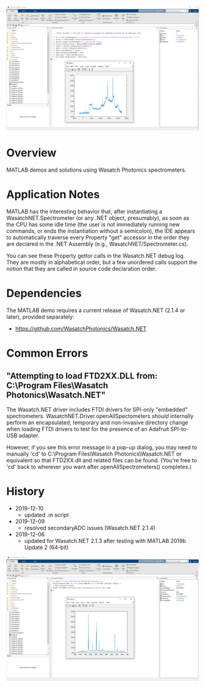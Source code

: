 ![sample view](https://github.com/WasatchPhotonics/Wasatch.MATLAB/raw/master/screenshots/sample.png "Sample IDE")

# Overview

MATLAB demos and solutions using Wasatch Photonics spectrometers.

# Application Notes

MATLAB has the interesting behavior that, after instantiating a 
WasatchNET.Spectrometer (or any .NET object, presumably), as soon as the CPU has 
some idle time (the user is not immediately running new commands, or ends the 
instantiation without a semicolon), the IDE appears to automatically traverse 
every Property "get" accessor in the order they are declared in the .NET Assembly 
(e.g., WasatchNET/Spectrometer.cs).  

You can see these Property gettor calls in the Wasatch.NET debug log.  They are 
mostly in alphabetical order, but a few unordered calls support the notion that 
they are called in source code declaration order.

# Dependencies

The MATLAB demo requires a current release of Wasatch.NET (2.1.4 or later), 
provided separately:

- https://github.com/WasatchPhotonics/Wasatch.NET

# Common Errors

## "Attempting to load FTD2XX.DLL from: C:\Program Files\Wasatch Photonics\Wasatch.NET"

The Wasatch.NET driver includes FTDI drivers for SPI-only "embedded" 
spectrometers.  WasatchNET.Driver.openAllSpectometers _should_ internally perform 
an encapsulated, temporary and non-invasive directory change when loading FTDI 
drivers to test for the presence of an Adafruit SPI-to-USB adapter.

However, if you see this error message in a pop-up dialog, you may need to 
manually 'cd' to C:\Program Files\Wasatch Photonics\Wasatch.NET or equivalent so 
that FTD2XX.dll and related files can be found.  (You're free to 'cd' back to 
wherever you want after openAllSpectrometers() completes.)

# History

- 2019-12-10
    - updated .m script
- 2019-12-09
    - resolved secondaryADC issues (Wasatch.NET 2.1.4)
- 2019-12-06
    - updated for Wasatch.NET 2.1.3 after testing with MATLAB 2019b Update 2 (64-bit)

![script view](https://github.com/WasatchPhotonics/Wasatch.MATLAB/raw/master/screenshots/script.png "Demo Script")

